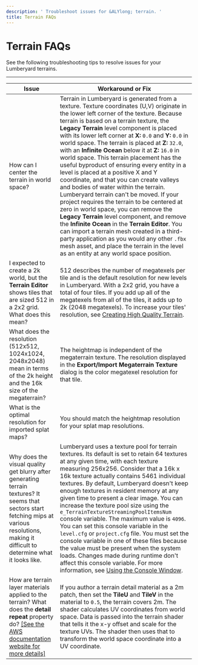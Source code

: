 ```yaml
---
description: ' Troubleshoot issues for &ALYlong; terrain. '
title: Terrain FAQs
---
```

# Terrain FAQs<a name="terrain-troubleshoot"></a>

See the following troubleshooting tips to resolve issues for your Lumberyard terrains\.


****  

| Issue | Workaround or Fix | 
| --- | --- | 
|  How can I center the terrain in world space?  |   Terrain in Lumberyard is generated from a texture\. Texture coordinates \(U,V\) originate in the lower left corner of the texture\. Because terrain is based on a terrain texture, the **Legacy Terrain** level component is placed with its lower left corner at **X:** `0.0` and **Y:** `0.0` in world space\. The terrain is placed at **Z:** `32.0`, with an **Infinite Ocean** below it at **Z:** `16.0` in world space\. This terrain placement has the useful byproduct of ensuring every entity in a level is placed at a positive X and Y coordinate, and that you can create valleys and bodies of water within the terrain\.   Lumberyard terrain can't be moved\. If your project requires the terrain to be centered at zero in world space, you can remove the **Legacy Terrain** level component, and remove the **Infinite Ocean** in the **Terrain Editor**\. You can import a terrain mesh created in a third\-party application as you would any other `.fbx` mesh asset, and place the terrain in the level as an entity at any world space position\.   | 
|  I expected to create a 2k world, but the **Terrain Editor** shows tiles that are sized 512 in a 2x2 grid\. What does this mean?  |  512 describes the number of megatexels per tile and is the default resolution for new levels in Lumberyard\. With a 2x2 grid, you have a total of four tiles\. If you add up all of the megatexels from all of the tiles, it adds up to 2k \(2048 megatexels\)\. To increase your tiles' resolution, see [Creating High Quality Terrain](terrain-high-quality.md)\.  | 
|  What does the resolution \(512x512, 1024x1024, 2048x2048\) mean in terms of the 2k height and the 16k size of the megaterrain?  |  The heightmap is independent of the megaterrain texture\. The resolution displayed in the **Export/Import Megaterrain Texture** dialog is the color megatexel resolution for that tile\.  | 
|  What is the optimal resolution for imported splat maps?  |  You should match the heightmap resolution for your splat map resolutions\.  | 
|  Why does the visual quality get blurry after generating terrain textures? It seems that sectors start fetching mips at various resolutions, making it difficult to determine what it looks like\.   |  Lumberyard uses a texture pool for terrain textures\. Its default is set to retain 64 textures at any given time, with each texture measuring 256x256\. Consider that a 16k x 16k texture actually contains 5461 individual textures\. By default, Lumberyard doesn't keep enough textures in resident memory at any given time to present a clear image\. You can increase the texture pool size using the `e_TerrainTextureStreamingPoolItemsNum` console variable\. The maximum value is `4096`\.  You can set this console variable in the `level.cfg` or `project.cfg` file\. You must set the console variable in one of these files because the value must be present when the system loads\. Changes made during runtime don't affect this console variable\. For more information, see [Using the Console Window](console-intro.md)\.  | 
|  How are terrain layer materials applied to the terrain? What does the **detail repeat** property do?  [\[See the AWS documentation website for more details\]](http://docs.aws.amazon.com/lumberyard/latest/userguide/terrain-troubleshoot.html)  | If you author a terrain detail material as a 2m patch, then set the **TileU** and **TileV** in the material to `0.5`, the terrain covers 2m\. The shader calculates UV coordinates from world space\. Data is passed into the terrain shader that tells it the x\-y offset and scale for the texture UVs\. The shader then uses that to transform the world space coordinate into a UV coordinate\. | 